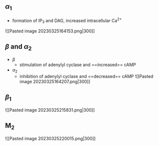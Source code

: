 ## $\alpha$<sub>1</sub>
- formation of IP<sub>3</sub> and DAG, increased intracellular Ca<sup>2+</sup>

![[Pasted image 20230325164153.png\|300]]
## $\beta$ and $\alpha$<sub>2</sub>
- $\beta$
	- stimulation of adenylyl cyclase and ==increased== cAMP
- $\alpha$<sub>2</sub>
	- inhibition of adenylyl cyclase and ==decreased== cAMP
![[Pasted image 20230325164207.png\|300]]
## $\beta$<sub>1</sub>
![[Pasted image 20230325215831.png\|300]]
## M<sub>2</sub>
![[Pasted image 20230325220015.png\|300]]


